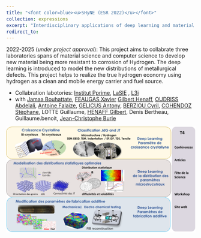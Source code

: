```yaml
---
title: "<font color=blue><u>SHyNE (ESR 2022)</u></font>"
collection: expressions
excerpt: "Interdisciplinary applications of deep learning and material science to develop new material being more resistant to corrosion of Hydrogen."
redirect_to: 
---
```


2022-2025 (*under project approval*): This project aims to collabrate three laboratories spans of material science and computer science to develop new material being more resistant to corrosion of Hydrogen. The deep learning is introduced to model the new distributions of metallurgical defects. This project helps to realize the true hydrogen economy using hydrogen as a clean and mobile energy carrier and fuel source.

- Collabration labotories: [Institut Pprime](https://pprime.fr](https://lasie.univ-larochelle.fr/OUDRISS-Abdelali)/en/home-pprime/), [LaSIE](https://lasie.univ-larochelle.fr/)  , [L3i](https://l3i.univ-larochelle.fr/)
- with [Jamaa Bouhattate](https://scholar.google.fr/citations?user=ARHabtUAAAAJ&hl=fr), [FEAUGAS Xavier](https://lasie.univ-larochelle.fr/FEAUGAS-Xavier) [Gilbert Henaff](https://pprime.fr/en/henaff-gilbert-2/), [OUDRISS Abdelali](https://lasie.univ-larochelle.fr/OUDRISS-Abdelali), [Antoine Falaize](https://afalaize.github.io/), [GELICUS Antony](https://lasie.univ-larochelle.fr/GELICUS-Antony), [BERZIOU Cyril](https://lasie.univ-larochelle.fr/BERZIOU-Cyril),  [COHENDOZ Stéphane](https://lasie.univ-larochelle.fr/COHENDOZ-Stephane), LOTTE Guillaume, [HENAFF Gilbert](https://pprime.fr/en/henaff-gilbert-2/), Denis Bertheau, Guillaume.benoit, [Jean-Christophe Burie](https://l3i.univ-larochelle.fr/Burie-Jean-Christophe-MCF-HDR)

![avatar](/images/SHyNE.png)


